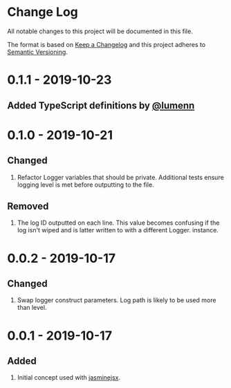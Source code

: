 # Change Log
All notable changes to this project will be documented in this file.
 
The format is based on [Keep a Changelog](http://keepachangelog.com/) and this project adheres to [Semantic Versioning](http://semver.org/).

# 0.1.1 - 2019-10-23

## Added TypeScript definitions by [@lumenn](https://github.com/lumenn)

# 0.1.0 - 2019-10-21

## Changed

1. Refactor Logger variables that should be private. Additional tests ensure logging level is met before outputting to the file.

## Removed

1. The log ID outputted on each line. This value becomes confusing if the log isn't wiped and is latter written to with a different Logger. instance.

# 0.0.2 - 2019-10-17

## Changed
1. Swap logger construct parameters. Log path is likely to be used more than level.

# 0.0.1 - 2019-10-17

## Added
1. Initial concept used with [jasminejsx](https://github.com/theasci/jasminejsx).
